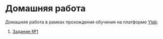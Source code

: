 # Домашняя работа

Домашняя работа в рамках прохождения обучения на платформе [Ylab](https://learning-platform-dev.ylab.website/). 

1. [Задание №1](https://github.com/pogudinatv/y-lab/blob/main/homework_1/README.md) 

